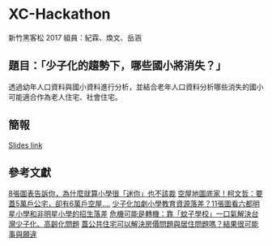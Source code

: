 # XC-Hackathon
新竹黑客松 2017
組員：紀霖、煥文、岳涵

## 題目：「少子化的趨勢下，哪些國小將消失？」
透過幼年人口資料與國小資料進行分析，並結合老年人口資料分析哪些消失的國小可能適合作為老人住宅、社會住宅。

## 簡報
[Slides link](http://slides.com/lujames13/deck-1#/)

## 參考文獻

[8張圖表告訴你，為什麼就算小學很「迷你」也不該裁](https://www.thenewslens.com/article/24004)
[空屋地圖底家！柯文哲：要蓋5萬戶公宅，卻有6萬戶空屋....](https://www.thenewslens.com/article/49098)
[少子化加劇小學教育資源落差？11張圖看六都明星小學和非明星小學的招生落差](https://www.thenewslens.com/article/29269)
[危機可能是轉機：靠「蚊子學校」一口氣解決台灣少子化、高齡化問題](https://www.thenewslens.com/article/18406)
[蓋公共住宅可以解決房價問題與居住問題嗎？結果很可能事與願違](https://www.thenewslens.com/article/41055)
